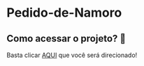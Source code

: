 # Pedido-de-Namoro


## Como acessar o projeto? 🤔

Basta clicar [AQUI](https://paulocesargit.github.io/Pedido-de-Namoro) que você será direcionado!
